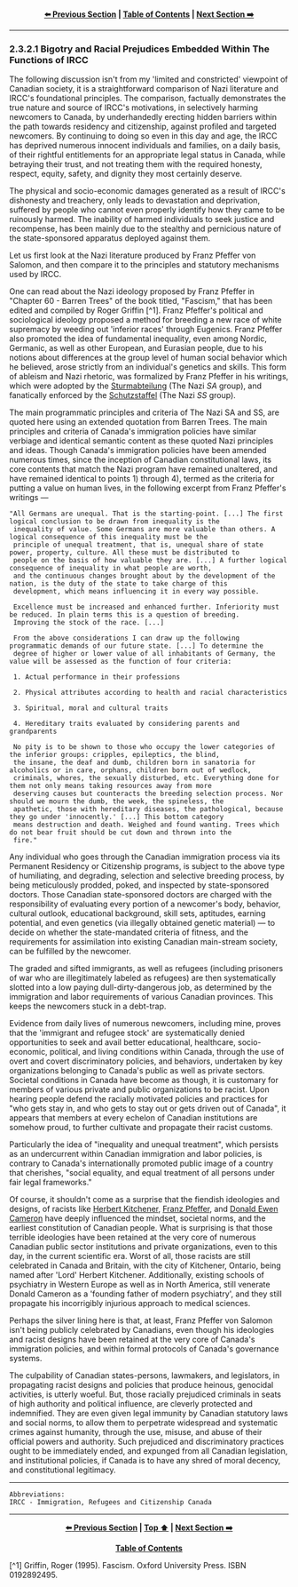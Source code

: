 <div align="center">
  
  **[:arrow_left: Previous Section][Prev] | [Table of Contents][TOC] | [Next Section :arrow_right:][Next]**
  
  [Prev]: ./02-3-2.md
  [Next]: ./02-3-2-2.md
  [TOC]: ./README.md#table-of-contents
  
</div>

---

### 2.3.2.1 Bigotry and Racial Prejudices Embedded Within The Functions of IRCC

The following discussion isn't from my 'limited and constricted' viewpoint of Canadian society, it is a straightforward comparison of Nazi literature and IRCC's foundational principles. The comparison, factually demonstrates the true nature and source of IRCC's motivations, in selectively harming newcomers to Canada, by underhandedly erecting hidden barriers within the path towards residency and citizenship, against profiled and targeted newcomers. By continuing to doing so even in this day and age, the IRCC has deprived numerous innocent individuals and families, on a daily basis, of their rightful entitlements for an appropriate legal status in Canada, while betraying their trust, and not treating them with the required honesty, respect, equity, safety, and dignity they most certainly deserve. 

The physical and socio-economic damages generated as a result of IRCC's dishonesty and treachery, only leads to devastation and deprivation, suffered by people who cannot even properly identify how they came to be ruinously harmed. The inability of harmed individuals to seek justice and recompense, has been mainly due to the stealthy and pernicious nature of the state-sponsored apparatus deployed against them. 

Let us first look at the Nazi literature produced by Franz Pfeffer von Salomon, and then compare it to the principles and statutory mechanisms used by IRCC. 

One can read about the Nazi ideology proposed by Franz Pfeffer in "Chapter 60 - Barren Trees" of the book titled, "Fascism," that has been edited and compiled by Roger Griffin [^1]. Franz Pfeffer's political and sociological ideology proposed a method for breeding a new race of white supremacy by weeding out 'inferior races' through Eugenics. Franz Pfeffer also promoted the
idea of fundamental inequality, even among Nordic, Germanic, as well as other European, and Eurasian people, due to his notions about differences at the group level of human social behavior which he believed, arose strictly from an individual's genetics and skills. This form of ableism and Nazi rhetoric, was formalized by Franz Pfeffer in his writings, which were adopted by the [Sturmabteilung](https://en.wikipedia.org/wiki/Sturmabteilung) (The Nazi *SA* group), and fanatically enforced by the [Schutzstaffel](https://en.wikipedia.org/wiki/Schutzstaffel) (The Nazi *SS* group).

The main programmatic principles and criteria of The Nazi SA and SS, are quoted here using an extended quotation from Barren Trees. The main principles and criteria of Canada's immigration policies have similar verbiage and identical semantic content as these quoted Nazi principles and ideas. Though Canada's immigration policies have been amended numerous times, since the inception of Canadian constitutional laws, its core contents that match the Nazi program have remained unaltered, and have remained identical to points 1) through 4), termed as the criteria for putting a value on human lives, in the following excerpt from Franz Pfeffer's writings —

```
"All Germans are unequal. That is the starting-point. [...] The first logical conclusion to be drawn from inequality is the
 inequality of value. Some Germans are more valuable than others. A logical consequence of this inequality must be the
 principle of unequal treatment, that is, unequal share of state power, property, culture. All these must be distributed to
 people on the basis of how valuable they are. [...] A further logical consequence of inequality in what people are worth,
 and the continuous changes brought about by the development of the nation, is the duty of the state to take charge of this
 development, which means influencing it in every way possible. 
 
 Excellence must be increased and enhanced further. Inferiority must be reduced. In plain terms this is a question of breeding.
 Improving the stock of the race. [...] 
 
 From the above considerations I can draw up the following programmatic demands of our future state. [...] To determine the
 degree of higher or lower value of all inhabitants of Germany, the value will be assessed as the function of four criteria:

 1. Actual performance in their professions
 
 2. Physical attributes according to health and racial characteristics
 
 3. Spiritual, moral and cultural traits
 
 4. Hereditary traits evaluated by considering parents and grandparents
 
 No pity is to be shown to those who occupy the lower categories of the inferior groups: cripples, epileptics, the blind,
 the insane, the deaf and dumb, children born in sanatoria for alcoholics or in care, orphans, children born out of wedlock, 
 criminals, whores, the sexually disturbed, etc. Everything done for them not only means taking resources away from more
 deserving causes but counteracts the breeding selection process. Nor should we mourn the dumb, the week, the spineless, the
 apathetic, those with hereditary diseases, the pathological, because they go under 'innocently.' [...] This bottom category
 means destruction and death. Weighed and found wanting. Trees which do not bear fruit should be cut down and thrown into the
 fire."
```

Any individual who goes through the Canadian immigration process via its Permanent Residency or Citizenship programs, is subject to the above type of humiliating, and degrading, selection and selective breeding process, by being meticulously prodded, poked, and inspected by state-sponsored doctors. Those Canadian state-sponsored doctors are charged with the responsibility of evaluating every portion of a newcomer's body, behavior, cultural outlook, educational background, skill sets, aptitudes, earning potential, and even genetics (via illegally obtained genetic material) — to decide on whether the state-mandated criteria of fitness, and the requirements for assimilation into existing Canadian main-stream society, can be fulfilled by the newcomer.

The graded and sifted immigrants, as well as refugees (including prisoners of war who are illegitimately labeled as refugees) are then systematically slotted into a low paying dull-dirty-dangerous job, as determined by the immigration and labor requirements of various Canadian provinces. This keeps the newcomers stuck in a debt-trap.

Evidence from daily lives of numerous newcomers, including mine, proves that the 'immigrant and refugee stock' are systematically denied opportunities to seek and avail better educational, healthcare, socio-economic, political, and living conditions within Canada, through the use of overt and covert discriminatory policies, and behaviors, undertaken by key organizations belonging to Canada's public as well as private sectors. Societal conditions in Canada have become as though, it is customary for members of various private and public organizations to be racist. Upon hearing people defend the racially motivated policies and practices for "who gets stay in, and who gets to stay out or gets driven out of Canada", it appears that members at every echelon of Canadian institutions are somehow proud, to further cultivate and propagate their racist customs.

Particularly the idea of "inequality and unequal treatment", which persists as an undercurrent within Canadian immigration and labor policies, is contrary to Canada's internationally promoted public image of a country that cherishes, "social equality, and equal treatment of all persons under fair legal frameworks." 

Of course, it shouldn't come as a surprise that the fiendish ideologies and designs, of racists like [Herbert Kitchener](https://en.wikipedia.org/wiki/Herbert_Kitchener), [Franz Pfeffer](https://en.wikipedia.org/wiki/Franz_Pfeffer_von_Salomon), and [Donald Ewen Cameron](https://en.wikipedia.org/wiki/Donald_Ewen_Cameron) have deeply influenced the mindset, societal norms, and the earliest constitution of Canadian people. What is surprising is that those terrible ideologies have been retained at the very core of numerous Canadian public sector institutions and private organizations, even to this day, in the current scientific era. Worst of all, those racists are still celebrated in Canada and Britain, with the city of Kitchener, Ontario, being named after 'Lord' Herbert Kitchener. Additionally, existing schools of psychiatry in Western Europe as well as in North America, still venerate Donald Cameron as a 'founding father of modern psychiatry', and they still propagate his incorrigibly injurious approach to medical sciences.  

Perhaps the silver lining here is that, at least, Franz Pfeffer von Salomon isn't being publicly celebrated by Canadians, even though his ideologies and racist designs have been retained at the very core of Canada's immigration policies, and within formal protocols of Canada's governance systems.  

The culpability of Canadian states-persons, lawmakers, and legislators, in propagating racist designs and policies that produce heinous, genocidal activities, is utterly woeful. But, those racially prejudiced criminals in seats of high authority and political influence, are cleverly protected and indemnified. They are even given legal immunity by Canadian statutory laws and social norms, to allow them to perpetrate widespread and systematic crimes against humanity, through the use, misuse, and abuse of their official powers and authority. Such prejudiced and discriminatory practices ought to be immediately ended, and expunged from all Canadian legislation, and institutional policies, if Canada is to have any shred of moral decency, and constitutional legitimacy.  

---

```
Abbreviations:
IRCC - Immigration, Refugees and Citizenship Canada 

```

---
<div align="center">
  
  **[:arrow_left: Previous Section][Prev] | [Top :arrow_up:][Top] | [Next Section :arrow_right:][Next]** 
  
  **[Table of Contents][TOC]**

  [Prev]: ./02-3-2.md
  [Top]: ./02-3-2-1.md#2321-bigotry-and-racial-prejudices-embedded-within-the-functions-of-ircc
  [Next]: ./02-3-2-2.md
  [TOC]: ./README.md#table-of-contents
  
</div>

[^1] Griffin, Roger (1995). Fascism. Oxford University Press. ISBN 0192892495.